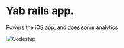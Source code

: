 # Yab rails app.
Powers the iOS app, and does some analytics

![Codeship](https://www.codeship.io/projects/1d6954e0-7fee-0131-bc43-7ec127d2ef92/status)
